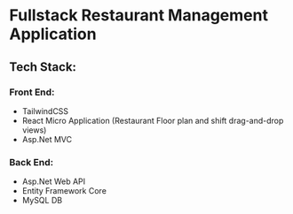 # Fullstack Restaurant Management Application
## Tech Stack:
### Front End:
* TailwindCSS
* React Micro Application (Restaurant Floor plan and shift drag-and-drop views)
* Asp.Net MVC
### Back End:
* Asp.Net Web API
* Entity Framework Core
* MySQL DB